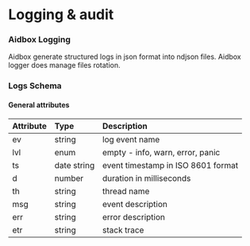 # Logging & audit

### Aidbox Logging

Aidbox generate structured logs in json format into ndjson files. Aidbox logger does manage files rotation.

### Logs Schema

#### General attributes

| Attribute | Type | Description |
| :--- | :--- | :--- |
| ev | string | log event name |
| lvl | enum | empty - info, warn, error, panic |
| ts | date string   | event timestamp in ISO 8601 format |
| d | number | duration in milliseconds |
| th | string | thread name |
| msg | string  | event description |
| err | string | error description |
| etr | string | stack trace |



